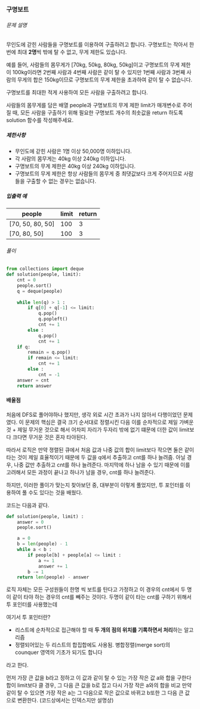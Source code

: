 ### 구명보트

###### 문제 설명

무인도에 갇힌 사람들을 구명보트를 이용하여 구출하려고 합니다. 구명보트는 작아서 한 번에 최대 **2명**씩 밖에 탈 수 없고, 무게 제한도 있습니다.

예를 들어, 사람들의 몸무게가 [70kg, 50kg, 80kg, 50kg]이고 구명보트의 무게 제한이 100kg이라면 2번째 사람과 4번째 사람은 같이 탈 수 있지만 1번째 사람과 3번째 사람의 무게의 합은 150kg이므로 구명보트의 무게 제한을 초과하여 같이 탈 수 없습니다.

구명보트를 최대한 적게 사용하여 모든 사람을 구출하려고 합니다.

사람들의 몸무게를 담은 배열 people과 구명보트의 무게 제한 limit가 매개변수로 주어질 때, 모든 사람을 구출하기 위해 필요한 구명보트 개수의 최솟값을 return 하도록 solution 함수를 작성해주세요.

##### 제한사항

- 무인도에 갇힌 사람은 1명 이상 50,000명 이하입니다.
- 각 사람의 몸무게는 40kg 이상 240kg 이하입니다.
- 구명보트의 무게 제한은 40kg 이상 240kg 이하입니다.
- 구명보트의 무게 제한은 항상 사람들의 몸무게 중 최댓값보다 크게 주어지므로 사람들을 구출할 수 없는 경우는 없습니다.

##### 입출력 예

| people           | limit | return |
| ---------------- | ----- | ------ |
| [70, 50, 80, 50] | 100   | 3      |
| [70, 80, 50]     | 100   | 3      |



###### 풀이

```python
from collections import deque
def solution(people, limit):
    cnt = 0
    people.sort()
    q = deque(people)
    
    while len(q) > 1 :
        if q[0] + q[-1] <= limit:
            q.pop()
            q.popleft()
            cnt += 1
        else :
            q.pop()
            cnt += 1
    if q:
        remain = q.pop()
        if remain <= limit:
            cnt += 1
        else :
            cnt = -1
    answer = cnt
    return answer
```



#### 배울점

처음에 DFS로 풀어야하나 했지만, 생각 외로 시간 초과가 나지 않아서 다행이었던 문제였다. 이 문제의 핵심은 결국 크기 순서대로 정렬시킨 다음 이를 순차적으로 제일 가벼운 것 + 제일 무거운 것으로 해서 어차피 자리가 두자리 밖에 없기 떄문에 더한 값이 limit보다 크다면 무거운 것은 혼자 타야된다.

따라서 로직은 만약 졍렬된 큐에서 처음 값과 나중 값의 합이 limit보다 작으면 둘은 같이 타는 것이 제일 효율적이기 때문에 두 값을 q에서 추출하고 cnt를 하나 늘려줌. 아닐 경우, 나중 값만 추출하고 cnt를 하나 늘려준다. 마지막에 하나 남을 수 있기 때문에 이를 고려해서 모든 과정이 끝나고 하나가 남을 경우, cnt를 하나 늘려준다.

하지만, 이러한 풀이가 맞는지 찾아보던 중, 대부분이 이렇게 풀었지만, 투 포인터를 이용하여 풀 수도 있다는 것을 배웠다. 

코드는 다음과 같다.

```python
def solution(people, limit) :
    answer = 0
    people.sort()

    a = 0
    b = len(people) - 1
    while a < b :
        if people[b] + people[a] <= limit :
            a += 1
            answer += 1
        b -= 1
    return len(people) - answer
```

로직 자체는 모든 구성원들이 한명 씩 보트를 탄다고 가정하고 이 경우의 cnt에서 두 명이 같이 타야 하는 경우의 cnt를 빼주는 것이다. 두명이 같이 타는 cnt를 구하기 위해서 투 포인터를 사용했는데 

여기서 투 포인터란? 

- 리스트에 순차적으로 접근해야 할 때 **두 개의 점의 위치를 기록하면서 처리**하는 알고리즘
- 정렬되어있는 두 리스트의 합집합에도 사용됨. 병합정렬(merge sort)의 counquer 영역의 기초가 되기도 합니다

라고 한다.

먼저 가장 큰 값을 b라고 정하고 이 값과 같이 탈 수 있는 가장 작은 값 a와 합을 구한다 합이 limit보다 클 경우, 그 다음 큰 값을 b로 잡고 다시 가장 작은 a와의 합을 비교 만약 같이 탈 수 있으면 가장 작은 a는 그 다음으로 작은 값으로 바뀌고 b또한 그 다음 큰 값으로 변환한다. (코드상에서는 인덱스지만 설명상)





